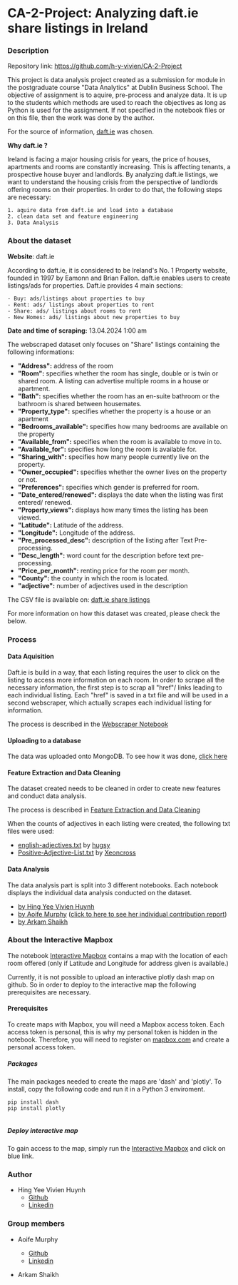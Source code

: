 # CA-2-Project: Analyzing daft.ie share listings in Ireland

### Description

Repository link: https://github.com/h-y-vivien/CA-2-Project

This project is data analysis project created as a submission for module in the postgraduate course "Data Analytics" at Dublin Business School. The objective of assignment is to aquire, pre-process and analyze data. It is up to the students which methods are used to reach the objectives as long as Python is used for the assignment.
If not specified in the notebook files or on this file, then the work was done by the author.

For the source of information, [daft.ie](https://www.daft.ie/) was chosen.

**Why daft.ie ?**

Ireland is facing a major housing crisis for years, the price of houses, apartments and rooms are constantly increasing. This is affecting tenants, a prospective house buyer and landlords. By analyzing daft.ie listings, we want to understand the housing crisis from the perspective of landlords offering rooms on their properties. In order to do that, the following steps are necessary: 

    1. aquire data from daft.ie and load into a database
    2. clean data set and feature engineering
    3. Data Analysis

### About the dataset

**Website**: daft.ie

According to daft.ie, it is considered to be Ireland's No. 1 Property website, founded in 1997 by Eamonn and Brian Fallon.
daft.ie enables users to create listings/ads for properties. Daft.ie provides 4 main sections: 

    - Buy: ads/listings about properties to buy
    - Rent: ads/ listings about properties to rent
    - Share: ads/ listings about rooms to rent
    - New Homes: ads/ listings about new properties to buy
    
**Date and time of scraping:** 13.04.2024 1:00 am
    
The webscraped dataset only focuses on "Share" listings containing the following informations: 

- **"Address":** address of the room
- **"Room":** specifies whether the room has single, double or is twin or shared room. A listing can advertise multiple rooms in a house or apartment.
- **"Bath":** specifies whether the room has an en-suite bathroom or the bathroom is shared between housemates.
- **"Property_type":** specifies whether the property is a house or an apartment
- **"Bedrooms_available":** specifies how many bedrooms are available on the property
- **"Available_from":** specifies when the room is available to move in to.
- **"Available_for":** specifies how long the room is available for.
- **"Sharing_with":** specifies how many people currently live on the property.
- **"Owner_occupied":** specifies whether the owner lives on the property or not.
- **"Preferences":** specifies which gender is preferred for room.
- **"Date_entered/renewed":** displays the date when the listing was first entered/ renewed.
- **"Property_views":** displays how many times the listing has been viewed.
- **"Latitude":** Latitude of the address.
- **"Longitude":** Longitude of the address.
- **"Pre_processed_desc":** description of the listing after Text Pre-processing.
- **"Desc_length":** word count for the description before text pre-processing.
- **"Price_per_month":** renting price for the room per month.
- **"County":** the county in which the room is located.
- **"adjective":** number of adjectives used in the description

The CSV file is available on: [daft.ie share listings](https://github.com/h-y-vivien/CA-2-Project/blob/main/final_daft_listings.csv)

For more information on how this dataset was created, please check the below.

### Process

#### Data Aquisition
Daft.ie is build in a way, that each listing requires the user to click on the listing to access more information on each room. In order to scrape all the necessary information, the first step is to scrap all "href"/ links leading to each individual listing. Each "href" is saved in a txt file and will be used in a second webscraper, which actually scrapes each individual listing for information.

The process is described in the [Webscraper Notebook](https://github.com/h-y-vivien/CA-2-Project/blob/main/Webscraper.ipynb)

#### Uploading to a database
The data was uploaded onto MongoDB. To see how it was done, [click here](https://github.com/h-y-vivien/CA-2-Project/blob/main/Data%20Analysis/ArkamShaikh.ipynb)

#### Feature Extraction and Data Cleaning
The dataset created needs to be cleaned in order to create new features and conduct data analysis. 

The process is described in [Feature Extraction and Data Cleaning](https://github.com/h-y-vivien/CA-2-Project/blob/main/Feature%20Extraction%20and%20Data%20Cleaning.ipynb)

When the counts of adjectives in each listing were created, the following txt files were used: 

- [english-adjectives.txt](https://gist.github.com/hugsy/8910dc78d208e40de42deb29e62df913) by [hugsy](https://gist.github.com/hugsy)
- [Positive-Adjective-List.txt](https://gist.github.com/Xeoncross/5381806b18de1f395187) by [Xeoncross](https://gist.github.com/Xeoncross)


#### Data Analysis
The data analysis part is split into 3 different notebooks. Each notebook displays the individual data analysis conducted on the dataset. 

- [by Hing Yee Vivien Huynh](https://github.com/h-y-vivien/CA-2-Project/blob/main/Data%20Analysis/Hing%20Yee%20Vivien%20Huynh.ipynb)
- [by Aoife Murphy](https://github.com/h-y-vivien/CA-2-Project/blob/main/Data%20Analysis/AoifeMurphy.ipynb) ([click to here to see her individual contribution report](https://github.com/h-y-vivien/CA-2-Project/blob/main/Aoife_individual_contribution.md))
- [by Arkam Shaikh](https://github.com/h-y-vivien/CA-2-Project/blob/main/Data%20Analysis/ArkamShaikh.ipynb) 


### About the Interactive Mapbox 
The notebook [Interactive Mapbox](https://github.com/h-y-vivien/CA-2-Project/blob/main/Mapbox.ipynb) contains a map with the location of each room offered (only if Latitude and Longitude for address given is available.)

Currently, it is not possible to upload an interactive plotly dash map on github. So in order to deploy to the interactive map the following prerequisites are necessary. 

#### Prerequisites
To create maps with Mapbox, you will need a Mapbox access token. Each access token is personal, this is why my personal token is hidden in the notebook. Therefore, you will need to register on [mapbox.com](https://account.mapbox.com/auth/signin/?route-to=%22https%3A%2F%2Faccount.mapbox.com%2Faccess-tokens%2F%22) and create a personal access token. 

##### Packages

The main packages needed to create the maps are 'dash' and 'plotly'. To install, copy the following code and run it in a Python 3 enviroment.

```
pip install dash
pip install plotly
       
```
##### Deploy interactive map
To gain access to the map, simply run the [Interactive Mapbox](https://github.com/h-y-vivien/CA-2-Project/blob/main/Mapbox.ipynb) and click on blue link.

### Author
- Hing Yee Vivien Huynh 
    - [Github](https://github.com/h-y-vivien) 
    - [Linkedin](https://www.linkedin.com/in/hing-yee-vivien-huynh/)

### Group members
- Aoife Murphy 
    - [Github](https://github.com/aoifemurph1) 
    - [Linkedin](https://www.linkedin.com/in/aoife-murphy-14b4611a8/y)
    
- Arkam Shaikh

